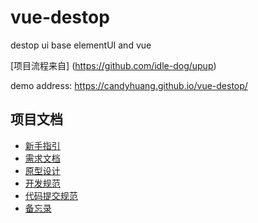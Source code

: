 # vue-destop

destop ui  base elementUI and vue 

[项目流程来自] (https://github.com/idle-dog/upup)

demo address: https://candyhuang.github.io/vue-destop/

## 项目文档

* [新手指引](./docs/START.md)
* [需求文档](./docs/PRD.md)
* [原型设计](./design/prototype/editor.png)
* [开发规范](./docs/DEV.md)
* [代码提交规范](./docs/PR.md)
* [备忘录](./MEMO.md)
